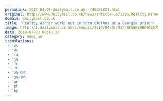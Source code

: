 ```yaml
---
permalink: 2018-04-03-dailymail.co.uk--749327821.html
original: http://www.dailymail.co.uk/news/article-5571395/Reality-Winner-works-torn-clothes-Georgia-prison.html?ITO=1490&ns_mchannel=rss&ns_campaign=1490
domain: dailymail.co.uk
title: 'Reality Winner works out in torn clothes at a Georgia prison'
image: http://i.dailymail.co.uk/i/newpix/2018/04/03/01/4AC68B8900000578-0-image-a-37_1522714557236.jpg
date: 2018-04-03 00:40:17
category: news_us
translations: 
 - 'es'
 - 'de'
 - 'ru'
 - 'ja'
 - 'fr'
 - 'it'
 - 'zh-CN'
 - 'zh-TW'
 - 'ar'
 - 'pt'
 - 'hy'
---
```


